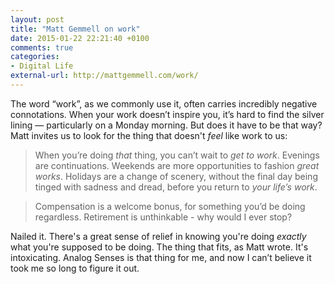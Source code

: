 ```yaml
---
layout: post
title: "Matt Gemmell on work"
date: 2015-01-22 22:21:40 +0100
comments: true
categories: 
- Digital Life
external-url: http://mattgemmell.com/work/
---
```


The word “work”, as we commonly use it, often carries incredibly negative connotations. When your work doesn’t inspire you, it’s hard to find the silver lining — particularly on a Monday morning. But does it have to be that way? Matt invites us to look for the thing that doesn't _feel_ like work to us:

> When you’re doing _that_ thing, you can’t wait to _get to work_. Evenings are continuations. Weekends are more opportunities to fashion _great works_. Holidays are a change of scenery, without the final day being tinged with sadness and dread, before you return to _your life’s work_.

> Compensation is a welcome bonus, for something you’d be doing regardless. Retirement is unthinkable - why would I ever stop?

Nailed it. There's a great sense of relief in knowing you're doing _exactly_ what you're supposed to be doing. The thing that fits, as Matt wrote. It's intoxicating. Analog Senses is that thing for me, and now I can’t believe it took me so long to figure it out.